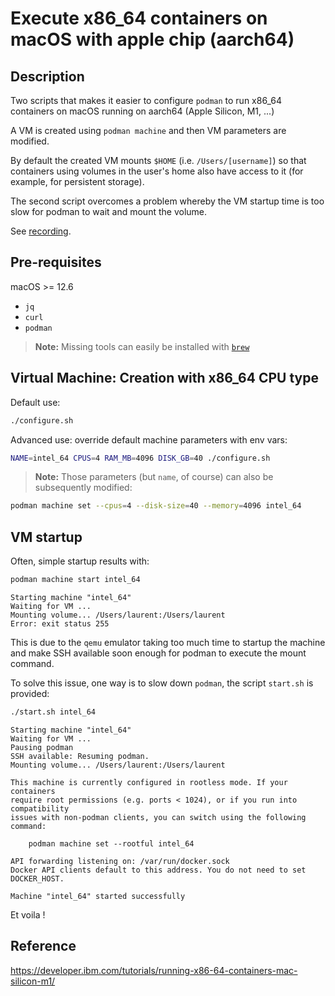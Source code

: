 # Execute x86_64 containers on macOS with apple chip (aarch64)

## Description

Two scripts that makes it easier to configure `podman` to run x86_64 containers on macOS running on aarch64 (Apple Silicon, M1, ...)

A VM is created using `podman machine` and then VM parameters are modified.

By default the created VM mounts `$HOME` (i.e. `/Users/[username]`) so that containers using volumes in the user's home also have access to it (for example, for persistent storage).

The second script overcomes a problem whereby the VM startup time is too slow for podman to wait and mount the volume.

See [recording](https://asciinema.org/a/n5SCfJGqasOQOv4ntob77AxpF).

## Pre-requisites

macOS >= 12.6

- `jq`
- `curl`
- `podman`

> **Note:** Missing tools can easily be installed with [`brew`](https://brew.sh)

## Virtual Machine: Creation with x86_64 CPU type

Default use:

```bash
./configure.sh
```

Advanced use: override default machine parameters with env vars:

```bash
NAME=intel_64 CPUS=4 RAM_MB=4096 DISK_GB=40 ./configure.sh
```

> **Note:** Those parameters (but `name`, of course) can also be subsequently modified:

```bash
podman machine set --cpus=4 --disk-size=40 --memory=4096 intel_64
```

## VM startup

Often, simple startup results with:

```bash
podman machine start intel_64
```

```text
Starting machine "intel_64"
Waiting for VM ...
Mounting volume... /Users/laurent:/Users/laurent
Error: exit status 255
```

This is due to the `qemu` emulator taking too much time to startup the machine and make SSH available soon enough for podman to execute the mount command.

To solve this issue, one way is to slow down `podman`, the script `start.sh` is provided:

```bash
./start.sh intel_64
```

```text
Starting machine "intel_64"
Waiting for VM ...
Pausing podman
SSH available: Resuming podman.
Mounting volume... /Users/laurent:/Users/laurent

This machine is currently configured in rootless mode. If your containers
require root permissions (e.g. ports < 1024), or if you run into compatibility
issues with non-podman clients, you can switch using the following command:

	podman machine set --rootful intel_64

API forwarding listening on: /var/run/docker.sock
Docker API clients default to this address. You do not need to set DOCKER_HOST.

Machine "intel_64" started successfully
```

Et voila !

## Reference

<https://developer.ibm.com/tutorials/running-x86-64-containers-mac-silicon-m1/>

<!-- cSpell:ignore aarch cpus pkill gvproxy -->
